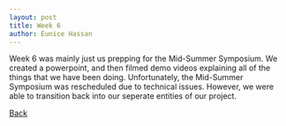 ```yaml
---
layout: post
title: Week 6
author: Eunice Hassan
---
```


Week 6 was mainly just us prepping for the Mid-Summer Symposium. We created a powerpoint, and then filmed demo videos explaining all of the things that we have been doing. Unfortunately, the Mid-Summer Symposium was rescheduled due to technical issues. However, we were able to transition back into our seperate entities of our project. 


[Back](./my-blog.html)
